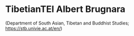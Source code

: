 # TibetianTEI Albert Brugnara
(Department of South Asian, Tibetan and Buddhist Studies; https://stb.univie.ac.at/en/)
